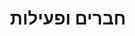 ---
type: 'members'
title: 'חברים ופעילות'
linkTitle: 'חברים ופעילות'
menu:
  main:
    weight: 80
    identifier: members

# Page Content
description: 'בדף זה תוכלו לראות את רשימת התורמים לקהילה, כולל מידע על תרומתם: קומיטים, בקשות משיכה, תגובות ומספר פרויקטים בהם השתתפו. ניתן למיין ולחפש לפי שם או לפי כמות תרומות.'

# Page Configuration
pageConfig:
  showSearch: true
  showCommunityStats: true
  enableSorting: true
  enableProjectDetails: true
  direction: 'ltr'  # Content direction for the main table area

# Search Configuration
searchConfig:
  placeholder: 'Type to search...'
  label: 'Search by name, username, or bio:'
  helpText: '💡 Click column headers to sort'

# Date and Update Configuration
lastUpdatedFormat: '2006-01-02 15:04:05'
showDataGenerationDate: true
---
